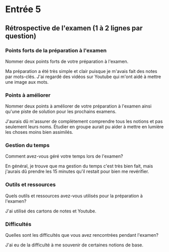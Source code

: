 # Entrée 5
## Rétrospective de l'examen (1 à 2 lignes par question)

### Points forts de la préparation à l'examen
Nommer deux points forts de votre préparation à l'examen.

Ma préparation a été très simple et clair puisque je m'avais fait des notes par mots-clés.
J'ai regardé des vidéos sur Youtube qui m'ont aidé à mettre une image aux mots.
### Points à améliorer
Nommer deux points à améliorer de votre préparation à l'examen ainsi qu'une piste de solution pour les prochains examens.

J'aurais dû m'assurer de complètement comprendre tous les notions et pas seulement leurs noms.
Étudier en groupe aurait pu aider à mettre en lumière les choses moins bien assimilés.
### Gestion du temps
Comment avez-vous géré votre temps lors de l'examen?

En général, je trouve que ma gestion du temps c'est très bien fait, mais j'aurais dû prendre les 15 minutes qu'il restait pour bien me revérifier.
### Outils et ressources
Quels outils et ressources avez-vous utilisés pour la préparation à l'examen?

J'ai utilisé des cartons de notes et Youtube.
### Difficultés
Quelles sont les difficultés que vous avez rencontrées pendant l'examen?

J'ai eu de la difficulté à me souvenir de certaines notions de base.
